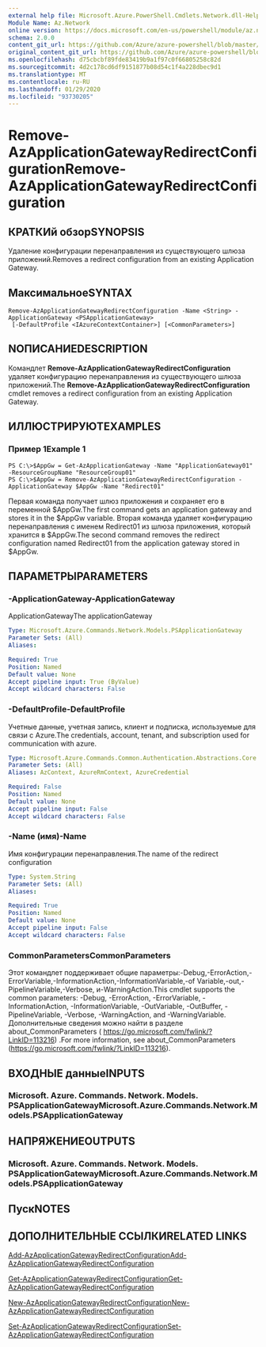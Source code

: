 ```yaml
---
external help file: Microsoft.Azure.PowerShell.Cmdlets.Network.dll-Help.xml
Module Name: Az.Network
online version: https://docs.microsoft.com/en-us/powershell/module/az.network/remove-azapplicationgatewayredirectconfiguration
schema: 2.0.0
content_git_url: https://github.com/Azure/azure-powershell/blob/master/src/Network/Network/help/Remove-AzApplicationGatewayRedirectConfiguration.md
original_content_git_url: https://github.com/Azure/azure-powershell/blob/master/src/Network/Network/help/Remove-AzApplicationGatewayRedirectConfiguration.md
ms.openlocfilehash: d75cbcbf89fde83419b9a1f97c0f66805258c82d
ms.sourcegitcommit: 4d2c178cd6df9151877b08d54c1f4a228dbec9d1
ms.translationtype: MT
ms.contentlocale: ru-RU
ms.lasthandoff: 01/29/2020
ms.locfileid: "93730205"
---
```

# <span data-ttu-id="26f68-101">Remove-AzApplicationGatewayRedirectConfiguration</span><span class="sxs-lookup"><span data-stu-id="26f68-101">Remove-AzApplicationGatewayRedirectConfiguration</span></span>

## <span data-ttu-id="26f68-102">КРАТКИй обзор</span><span class="sxs-lookup"><span data-stu-id="26f68-102">SYNOPSIS</span></span>
<span data-ttu-id="26f68-103">Удаление конфигурации перенаправления из существующего шлюза приложений.</span><span class="sxs-lookup"><span data-stu-id="26f68-103">Removes a redirect configuration from an existing Application Gateway.</span></span>

## <span data-ttu-id="26f68-104">Максимальное</span><span class="sxs-lookup"><span data-stu-id="26f68-104">SYNTAX</span></span>

```
Remove-AzApplicationGatewayRedirectConfiguration -Name <String> -ApplicationGateway <PSApplicationGateway>
 [-DefaultProfile <IAzureContextContainer>] [<CommonParameters>]
```

## <span data-ttu-id="26f68-105">NОПИСАНИЕ</span><span class="sxs-lookup"><span data-stu-id="26f68-105">DESCRIPTION</span></span>
<span data-ttu-id="26f68-106">Командлет **Remove-AzApplicationGatewayRedirectConfiguration** удаляет конфигурацию перенаправления из существующего шлюза приложений.</span><span class="sxs-lookup"><span data-stu-id="26f68-106">The **Remove-AzApplicationGatewayRedirectConfiguration** cmdlet removes a redirect configuration from an existing Application Gateway.</span></span>

## <span data-ttu-id="26f68-107">ИЛЛЮСТРИРУЮТ</span><span class="sxs-lookup"><span data-stu-id="26f68-107">EXAMPLES</span></span>

### <span data-ttu-id="26f68-108">Пример 1</span><span class="sxs-lookup"><span data-stu-id="26f68-108">Example 1</span></span>
```
PS C:\>$AppGw = Get-AzApplicationGateway -Name "ApplicationGateway01" -ResourceGroupName "ResourceGroup01"
PS C:\>$AppGw = Remove-AzApplicationGatewayRedirectConfiguration -ApplicationGateway $AppGw -Name "Redirect01"
```

<span data-ttu-id="26f68-109">Первая команда получает шлюз приложения и сохраняет его в переменной $AppGw.</span><span class="sxs-lookup"><span data-stu-id="26f68-109">The first command gets an application gateway and stores it in the $AppGw variable.</span></span>
<span data-ttu-id="26f68-110">Вторая команда удаляет конфигурацию перенаправления с именем Redirect01 из шлюза приложения, который хранится в $AppGw.</span><span class="sxs-lookup"><span data-stu-id="26f68-110">The second command removes the redirect configuration named Redirect01 from the application gateway stored in $AppGw.</span></span>

## <span data-ttu-id="26f68-111">ПАРАМЕТРЫ</span><span class="sxs-lookup"><span data-stu-id="26f68-111">PARAMETERS</span></span>

### <span data-ttu-id="26f68-112">-ApplicationGateway</span><span class="sxs-lookup"><span data-stu-id="26f68-112">-ApplicationGateway</span></span>
<span data-ttu-id="26f68-113">ApplicationGateway</span><span class="sxs-lookup"><span data-stu-id="26f68-113">The applicationGateway</span></span>

```yaml
Type: Microsoft.Azure.Commands.Network.Models.PSApplicationGateway
Parameter Sets: (All)
Aliases:

Required: True
Position: Named
Default value: None
Accept pipeline input: True (ByValue)
Accept wildcard characters: False
```

### <span data-ttu-id="26f68-114">-DefaultProfile</span><span class="sxs-lookup"><span data-stu-id="26f68-114">-DefaultProfile</span></span>
<span data-ttu-id="26f68-115">Учетные данные, учетная запись, клиент и подписка, используемые для связи с Azure.</span><span class="sxs-lookup"><span data-stu-id="26f68-115">The credentials, account, tenant, and subscription used for communication with azure.</span></span>

```yaml
Type: Microsoft.Azure.Commands.Common.Authentication.Abstractions.Core.IAzureContextContainer
Parameter Sets: (All)
Aliases: AzContext, AzureRmContext, AzureCredential

Required: False
Position: Named
Default value: None
Accept pipeline input: False
Accept wildcard characters: False
```

### <span data-ttu-id="26f68-116">-Name (имя)</span><span class="sxs-lookup"><span data-stu-id="26f68-116">-Name</span></span>
<span data-ttu-id="26f68-117">Имя конфигурации перенаправления.</span><span class="sxs-lookup"><span data-stu-id="26f68-117">The name of the redirect configuration</span></span>

```yaml
Type: System.String
Parameter Sets: (All)
Aliases:

Required: True
Position: Named
Default value: None
Accept pipeline input: False
Accept wildcard characters: False
```

### <span data-ttu-id="26f68-118">CommonParameters</span><span class="sxs-lookup"><span data-stu-id="26f68-118">CommonParameters</span></span>
<span data-ttu-id="26f68-119">Этот командлет поддерживает общие параметры:-Debug,-ErrorAction,-ErrorVariable,-InformationAction,-InformationVariable,-of Variable,-out,-PipelineVariable,-Verbose, и-WarningAction.</span><span class="sxs-lookup"><span data-stu-id="26f68-119">This cmdlet supports the common parameters: -Debug, -ErrorAction, -ErrorVariable, -InformationAction, -InformationVariable, -OutVariable, -OutBuffer, -PipelineVariable, -Verbose, -WarningAction, and -WarningVariable.</span></span> <span data-ttu-id="26f68-120">Дополнительные сведения можно найти в разделе about_CommonParameters ( https://go.microsoft.com/fwlink/?LinkID=113216) .</span><span class="sxs-lookup"><span data-stu-id="26f68-120">For more information, see about_CommonParameters (https://go.microsoft.com/fwlink/?LinkID=113216).</span></span>

## <span data-ttu-id="26f68-121">ВХОДНЫЕ данные</span><span class="sxs-lookup"><span data-stu-id="26f68-121">INPUTS</span></span>

### <span data-ttu-id="26f68-122">Microsoft. Azure. Commands. Network. Models. PSApplicationGateway</span><span class="sxs-lookup"><span data-stu-id="26f68-122">Microsoft.Azure.Commands.Network.Models.PSApplicationGateway</span></span>

## <span data-ttu-id="26f68-123">НАПРЯЖЕНИЕ</span><span class="sxs-lookup"><span data-stu-id="26f68-123">OUTPUTS</span></span>

### <span data-ttu-id="26f68-124">Microsoft. Azure. Commands. Network. Models. PSApplicationGateway</span><span class="sxs-lookup"><span data-stu-id="26f68-124">Microsoft.Azure.Commands.Network.Models.PSApplicationGateway</span></span>

## <span data-ttu-id="26f68-125">Пуск</span><span class="sxs-lookup"><span data-stu-id="26f68-125">NOTES</span></span>

## <span data-ttu-id="26f68-126">ДОПОЛНИТЕЛЬНЫЕ ССЫЛКИ</span><span class="sxs-lookup"><span data-stu-id="26f68-126">RELATED LINKS</span></span>

[<span data-ttu-id="26f68-127">Add-AzApplicationGatewayRedirectConfiguration</span><span class="sxs-lookup"><span data-stu-id="26f68-127">Add-AzApplicationGatewayRedirectConfiguration</span></span>](./Add-AzApplicationGatewayRedirectConfiguration.md)

[<span data-ttu-id="26f68-128">Get-AzApplicationGatewayRedirectConfiguration</span><span class="sxs-lookup"><span data-stu-id="26f68-128">Get-AzApplicationGatewayRedirectConfiguration</span></span>](./Get-AzApplicationGatewayRedirectConfiguration.md)

[<span data-ttu-id="26f68-129">New-AzApplicationGatewayRedirectConfiguration</span><span class="sxs-lookup"><span data-stu-id="26f68-129">New-AzApplicationGatewayRedirectConfiguration</span></span>](./New-AzApplicationGatewayRedirectConfiguration.md)

[<span data-ttu-id="26f68-130">Set-AzApplicationGatewayRedirectConfiguration</span><span class="sxs-lookup"><span data-stu-id="26f68-130">Set-AzApplicationGatewayRedirectConfiguration</span></span>](./Set-AzApplicationGatewayRedirectConfiguration.md)
